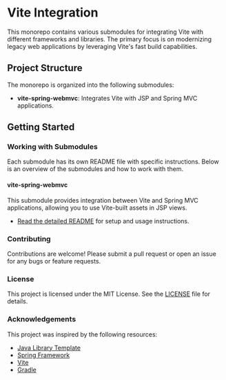 # Vite Integration

This monorepo contains various submodules for integrating Vite with different frameworks and
libraries. The primary focus is on modernizing legacy web applications by leveraging Vite's fast
build capabilities.

## Project Structure

The monorepo is organized into the following submodules:

- **vite-spring-webmvc**: Integrates Vite with JSP and Spring MVC applications.

## Getting Started

### Working with Submodules

Each submodule has its own README file with specific instructions. Below is an overview of the
submodules and how to work with them.

#### vite-spring-webmvc

This submodule provides integration between Vite and Spring MVC applications, allowing you to use
Vite-built assets in JSP views.

- [Read the detailed README](vite-spring-webmvc/README.md) for setup and usage instructions.

### Contributing

Contributions are welcome! Please submit a pull request or open an issue for any bugs or feature
requests.

### License

This project is licensed under the MIT License. See the [LICENSE](LICENSE) file for details.

### Acknowledgements

This project was inspired by the following resources:

- [Java Library Template](https://github.com/thriving-dev/java-library-template)
- [Spring Framework](https://spring.io/projects/spring-framework)
- [Vite](https://vitejs.dev/)
- [Gradle](https://gradle.org/)
